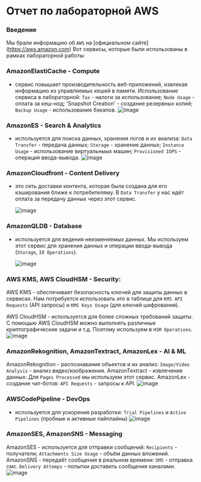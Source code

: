 # Отчет по лабораторной AWS

### Введение 
Мы брали информацию об `AWS` на [официальном сайте] (https://aws.amazon.com)
Вот сервисы, которые были использованы в рамках лабораторной работы:

### AmazonElastiCache - Compute
- сервис повышает производительность веб-приложений, извлекая информацию из управляемых кешей в памяти.
Использование сервиса в лабораторной: `Tax` - налоги за использование; `Node Usage` - оплата за кеш-нод; 'Snapshot Creation' - создание резервных копий; `Backup Usage` - использование бэкапов.
![image](https://github.com/user-attachments/assets/59e307bd-06a4-489c-9c93-242746e5ab4d)


### AmazonES - Search & Analytics
- используется для поиска данных, хранения логов и их анализа: `Data Transfer` - передача данных; `Storage` - хранение данных; `Instance Usage` - использование виртуальныых машин; `Provisioned IOPS` - операция ввода-вывода.
  ![image](https://github.com/user-attachments/assets/f23761b1-f46e-407e-8f46-97b2549c5048)


### AmazonCloudfront - Content Delivery
- это сеть доставки контента, которая была создана для его кэширования ближе к потребителяму.
  В `Data Transfer` у нас идёт оплата за передачу данных через этот сервис.

  ![image](https://github.com/user-attachments/assets/435b7ffd-11d0-43b8-afa8-30389ae4b415)


### AmazonQLDB - Database
- используется для ведения неизменяемых данных.
  Мы используем этот сервис для хранения данных и операции ввода-вывода (`Storage`, `IO Operations`).

  ![image](https://github.com/user-attachments/assets/61e43515-64ca-4fcf-b487-12a87857bfa4)

  
### AWS KMS, AWS CloudHSM - Security:
AWS KMS - обеспечивает безопасность ключей для защиты данных в сервисах.
Нам потребуется использовать это в таблице для `KMS API Requests` (API запросы) и `KMS Keys Usage` (для ключей шифрования).

AWS CloudHSM - используется для более сложных требований защиты. С помощью AWS CloudHSM можно выполнять различные криптографические задачи и т.д. Поэтому используем в `HSM Operations`. 
![image](https://github.com/user-attachments/assets/837f29d3-1a94-43f3-8a6d-7ebeaaf70a7e)


### AmazonRekognition, AmazonTextract, AmazonLex - AI & ML
AmazonRekognition - распознавание объектов и их анализ: `Image/Video Analysis` - анализ видео/изображения.
AmazonTextract - извлечение данных: Для `Pages Processed` мы используем этот сервис.
AmazonLex - создание чат-ботов: `API Requests` - запросы к API.
![image](https://github.com/user-attachments/assets/7de982ee-1dba-43bf-9ad1-2934ec2d7706)


### AWSCodePipeline - DevOps
- используется для ускорения разработки: `Trial Pipelines` и `Active Pipelines` (пробные и активные пайплайны)
  ![image](https://github.com/user-attachments/assets/cd8a09ca-8cea-4603-a374-c746c40dd110)


### AmazonSES, AmazonSNS - Messaging
AmazonSES - используется для отправки сообщений: 
`Recipients` - получатели; `Attachments Size Usage` - объём данных вложений.
AmazonSNS - передаёт сообщения в реальном времени:
`SMS` - отправка смс. `Delivery Attemps` - попытки доставить сообщения каналами.
![image](https://github.com/user-attachments/assets/a19bd525-04cb-483d-969c-43e68f8d3231)
